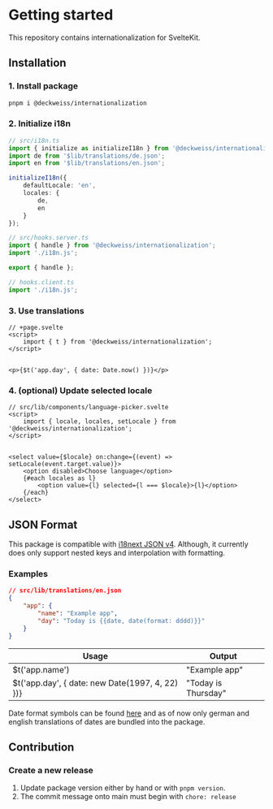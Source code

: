 # Getting started
This repository contains internationalization for SvelteKit.

## Installation
### 1. Install package
```sh
pnpm i @deckweiss/internationalization
```

### 2. Initialize i18n
```typescript
// src/i18n.ts
import { initialize as initializeI18n } from '@deckweiss/internationalization';
import de from '$lib/translations/de.json';
import en from '$lib/translations/en.json';

initializeI18n({
    defaultLocale: 'en',
    locales: {
        de,
        en
    }
});
```

```typescript
// src/hooks.server.ts
import { handle } from '@deckweiss/internationalization';
import './i18n.js';

export { handle };
```

```typescript
// hooks.client.ts
import './i18n.js';
```

### 3. Use translations
```svelte
// +page.svelte
<script>
    import { t } from '@deckweiss/internationalization';
</script>


<p>{$t('app.day', { date: Date.now() })}</p>
```

### 4. (optional) Update selected locale
```svelte
// src/lib/components/language-picker.svelte
<script>
    import { locale, locales, setLocale } from '@deckweiss/internationalization';
</script>


<select value={$locale} on:change={(event) => setLocale(event.target.value)}>
    <option disabled>Choose language</option>
    {#each locales as l}
        <option value={l} selected={l === $locale}>{l}</option>
    {/each}
</select>
```


## JSON Format
This package is compatible with [i18next JSON v4](https://www.i18next.com/misc/json-format#i18next-json-v4). Although, it currently does only support nested keys and interpolation with formatting.

### Examples
```json
// src/lib/translations/en.json
{
    "app": {
        "name": "Example app",
        "day": "Today is {{date, date(format: dddd)}}"
    }
}
```

| Usage | Output |
| ----- | ------ |
| $t('app.name') | "Example app" |
| $t('app.day', { date: new Date(1997, 4, 22) })} | "Today is Thursday" |

Date format symbols can be found [here](https://github.com/felixge/node-dateformat?tab=readme-ov-file#mask-options) and as of now only german and english translations of dates are bundled into the package.


## Contribution
### Create a new release
1. Update package version either by hand or with `pnpm version`.
2. The commit message onto main must begin with `chore: release`
